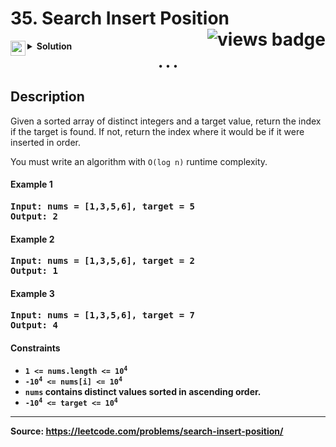 <h1>
35. Search Insert Position
<img src="https://tinyurl.com/2xr9aumc" align="right" alt="views badge">
</h1>

<details>
<summary>
    <img src="https://git.io/JDE5D" height="24" align="left" alt="swift">
    <b>Solution</b>
</summary>

<br/>

```swift

// SOLUTION_SWIFT

```

<p>
<a href="GITHUB_GIST_URL">
<img src="https://git.io/JDNlC" alt="GitHub Gist" height="18" align="center">
</a>
<a href="https://leetcode.com/problems/search-insert-position/discuss/1320589/">
<img src="https://git.io/JDSVA" alt="LeetCode Discuss" height="28" align="right">
</a>
</p>
    
</details>

<p align="center">• • •</p>

## Description

Given a sorted array of distinct integers and a target value, return the index if the target is found. If not, return the index where it would be if it were inserted in order.

You must write an algorithm with `O(log n)` runtime complexity.

#### Example 1

<pre>
<b>Input:<b> nums = [1,3,5,6], target = 5
<b>Output:<b> 2
</pre>

#### Example 2

<pre>
<b>Input:<b> nums = [1,3,5,6], target = 2
<b>Output:<b> 1
</pre>

#### Example 3

<pre>
<b>Input:<b> nums = [1,3,5,6], target = 7
<b>Output:<b> 4
</pre>

#### Constraints

* <code>1 <= nums.length <= 10<sup>4</sup></code>
* <code>-10<sup>4</sup> <= nums[i] <= 10<sup>4</sup></code>
* <code>nums</code> contains <b>distinct<b> values sorted in <b>ascending<b> order.
* <code>-10<sup>4</sup> <= target <= 10<sup>4</sup></code>

---

<b>Source:<b> https://leetcode.com/problems/search-insert-position/
